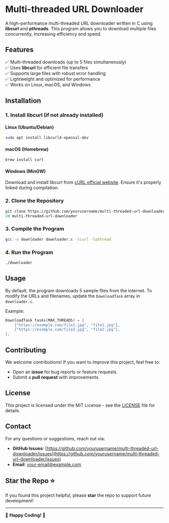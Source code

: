 # Multi-threaded URL Downloader

A high-performance multi-threaded URL downloader written in C using **libcurl** and **pthreads**. This program allows you to download multiple files concurrently, increasing efficiency and speed.

## Features
✅ Multi-threaded downloads (up to 5 files simultaneously)  
✅ Uses **libcurl** for efficient file transfers  
✅ Supports large files with robust error handling  
✅ Lightweight and optimized for performance  
✅ Works on Linux, macOS, and Windows  

## Installation

### 1. Install libcurl (if not already installed)
#### Linux (Ubuntu/Debian)
```sh
sudo apt install libcurl4-openssl-dev
```
#### macOS (Homebrew)
```sh
brew install curl
```
#### Windows (MinGW)
Download and install libcurl from [cURL official website](https://curl.se/download.html). Ensure it's properly linked during compilation.

### 2. Clone the Repository
```sh
git clone https://github.com/yourusername/multi-threaded-url-downloader.git
cd multi-threaded-url-downloader
```

### 3. Compile the Program
```sh
gcc -o downloader downloader.c -lcurl -lpthread
```

### 4. Run the Program
```sh
./downloader
```

## Usage
By default, the program downloads 5 sample files from the internet. To modify the URLs and filenames, update the `DownloadTask` array in `downloader.c`.

Example:
```c
DownloadTask tasks[MAX_THREADS] = {
    {"https://example.com/file1.jpg", "file1.jpg"},
    {"https://example.com/file2.jpg", "file2.jpg"},
};
```

## Contributing
We welcome contributions! If you want to improve this project, feel free to:
- Open an **issue** for bug reports or feature requests.
- Submit a **pull request** with improvements.

## License
This project is licensed under the MIT License - see the [LICENSE](LICENSE) file for details.

## Contact
For any questions or suggestions, reach out via:
- **GitHub Issues**: [https://github.com/yourusername/multi-threaded-url-downloader/issues](https://github.com/yourusername/multi-threaded-url-downloader/issues)
- **Email**: your-email@example.com

## Star the Repo ⭐
If you found this project helpful, please **star** the repo to support future development!

---
🚀 **Happy Coding!** 🚀

